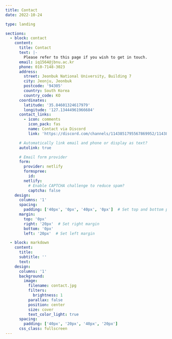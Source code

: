```yaml
---
title: Contact
date: 2022-10-24

type: landing

sections:
  - block: contact
    content:
      title: Contact
      text: |-
        Please refer to this page if you wish to get in touch.
      email: iq1564@jbnu.ac.kr
      phone: 010-7148-3023
      address:
        street: Jeonbuk National University, Building 7
        city: Jeonju, Jeonbuk
        postcode: '94305'
        country: South Korea
        country_code: KO
      coordinates:
        latitude: '35.84601324617979'
        longitude: '127.13444961966684'
      contact_links:
        - icon: comments
          icon_pack: fas
          name: Contact via Discord
          link: 'https://discord.com/channels/1143851795567869952/1143851796155076630'

      # Automatically link email and phone or display as text?
      autolink: true

      # Email form provider
      form:
        provider: netlify
        formspree:
          id:
        netlify:
          # Enable CAPTCHA challenge to reduce spam?
          captcha: false
    design:
      columns: '1'
      spacing:
        padding: ['40px', '0px', '40px', '0px']  # Set top and bottom padding only
      margin:
        top: '0px'
        right: '20px'  # Set right margin
        bottom: '0px'
        left: '20px'  # Set left margin

  - block: markdown
    content:
      title:
      subtitle: ''
      text:
    design:
      columns: '1'
      background:
        image:
          filename: contact.jpg
          filters:
            brightness: 1
          parallax: false
          position: center
          size: cover
          text_color_light: true
      spacing:
        padding: ['40px', '20px', '40px', '20px']
      css_class: fullscreen
---
```

